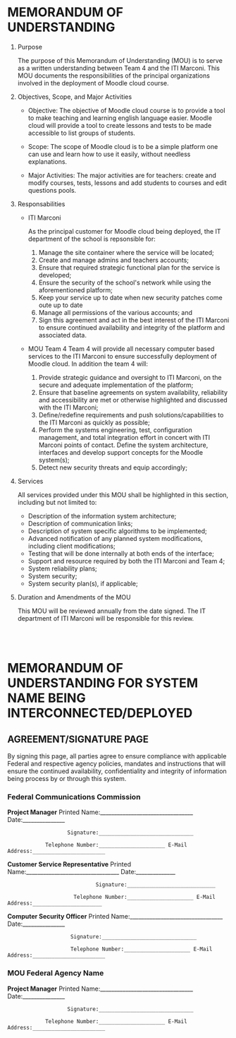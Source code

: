 # MEMORANDUM OF UNDERSTANDING 

1. Purpose

   The purpose of this Memorandum of Understanding (MOU) is to serve as a written understanding between Team 4 and the ITI Marconi. This MOU documents the responsibilities of the principal organizations involved in the deployment of Moodle cloud course.

2. Objectives, Scope, and Major Activities


   * Objective: The objective of Moodle cloud course is to provide a tool to make teaching and learning english language easier.  Moodle cloud will provide a tool to create lessons and tests to be made accessible to list groups of students.

   * Scope: The scope of Moodle cloud is to be a simple platform one can use and learn how to use it easily, without needless explanations.

   * Major Activities: The major activities are for teachers: create and modify courses, tests, lessons and add students to courses and edit questions pools.

3. Responsabilities

   * ITI Marconi

     As the principal customer for Moodle cloud being deployed, the IT department of the school is repsonsible for:

      1. Manage the site container where the service will be located;
      2. Create and manage admins and teachers accounts;
      3. Ensure that required strategic functional plan for the service is developed;
      4. Ensure the security of the school's network while using the aforementioned platform;
      5. Keep your service up to date when new security patches come oute up to date
      6. Manage all permissions of the various accounts; and
      7. Sign this agreement and act in the best interest of the ITI Marconi to ensure continued availability and integrity of the platform and associated data.

   * MOU Team 4
     Team 4 will provide all necessary computer based services to the ITI Marconi to ensure successfully deployment of Moodle cloud.  In addition the team 4 will:
      1. Provide strategic guidance and oversight to ITI Marconi, on the secure and adequate implementation of the platform;
      2. Ensure that baseline agreements on system availability, reliability and accessibility are met or otherwise highlighted and discussed with the ITI Marconi;
      3. Define/redefine requirements and push solutions/capabilities to the ITI Marconi as quickly as possible;
      4. Perform the systems engineering, test, configuration management, and total integration effort in concert with ITI Marconi points of contact.  Define the system architecture, interfaces and develop support concepts for the Moodle system(s);
      5. Detect new security threats and equip accordingly;

4. Services

     All services provided under this MOU shall be highlighted in this section, including but not limited to:
     * Description of the information system architecture;
     * Description of communication links;
     * Description of system specific algorithms to be implemented;
     * Advanced notification of any planned system modifications, including client modifications;
     * Testing that will be done internally at both ends of the interface;
     * Support and resource required by both the ITI Marconi and Team 4; 
     * System reliability plans;
     * System security;
     * System security plan(s), if applicable;

5. Duration and Amendments of the MOU

     This MOU will be reviewed annually from the date signed. The IT department of ITI Marconi will be responsible for this review.

<br>
<br>

# MEMORANDUM OF UNDERSTANDING FOR SYSTEM NAME BEING INTERCONNECTED/DEPLOYED

## AGREEMENT/SIGNATURE PAGE

By signing this page, all parties agree to ensure compliance with applicable Federal and respective agency policies, mandates and instructions that will ensure the continued availability, confidentiality and integrity of information being process by or through this system.

### Federal Communications Commission

**Project Manager** Printed Name:_________________________________ Date:_______________

                       Signature:______________________________

                Telephone Number:_____________________ E-Mail Address:_______________________

**Customer Service Representative** Printed Name:_________________________________ Date:______________

                                Signature:____________________________

                         Telephone Number:_____________________ E-Mail Address:______________________


**Computer Security Officer** Printed Name:_________________________________ Date:_______________

                        Signature:______________________________

                        Telephone Number:_____________________ E-Mail Address:_______________________


### MOU Federal Agency Name

**Project Manager** Printed Name:_________________________________ Date:_______________

                       Signature:______________________________

                Telephone Number:_____________________ E-Mail Address:_______________________
